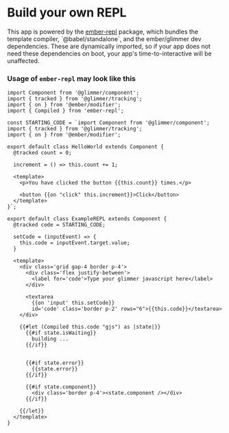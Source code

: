 # Build your own REPL

This app is powered by the [ember-repl](https://github.com/NullVoxPopuli/ember-repl)
package, which bundles the template compiler, \`@babel/standalone\`, and the
ember/glimmer dev dependencies.
These are dynamically imported, so if your app does not need these dependencies on boot,
your app's time-to-interactive will be unaffected.

### Usage of `ember-repl` may look like this

```gjs live
import Component from '@glimmer/component';
import { tracked } from '@glimmer/tracking';
import { on } from '@ember/modifier';
import { Compiled } from 'ember-repl';

const STARTING_CODE = `import Component from '@glimmer/component';
import { tracked } from '@glimmer/tracking';
import { on } from '@ember/modifier';

export default class HelloWorld extends Component {
  @tracked count = 0;

  increment = () => this.count += 1;

  <template>
    <p>You have clicked the button {{this.count}} times.</p>

    <button {{on "click" this.increment}}>Click</button>
  </template>
}`;

export default class ExampleREPL extends Component {
  @tracked code = STARTING_CODE;

  setCode = (inputEvent) => {
    this.code = inputEvent.target.value;
  }

  <template>
    <div class='grid gap-4 border p-4'>
      <div class='flex justify-between'>
        <label for='code'>Type your glimmer javascript here</label>
      </div>

      <textarea
        {{on 'input' this.setCode}}
        id='code' class='border p-2' rows="6">{{this.code}}</textarea>
    </div>

    {{#let (Compiled this.code "gjs") as |state|}}
      {{#if state.isWaiting}}
        building ...
      {{/if}}


      {{#if state.error}}
        {{state.error}}
      {{/if}}

      {{#if state.component}}
        <div class='border p-4'><state.component /></div>
      {{/if}}

    {{/let}}
  </template>
}
```
